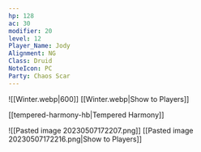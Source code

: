 ```yaml
---
hp: 128
ac: 30
modifier: 20
level: 12
Player_Name: Jody
Alignment: NG
Class: Druid
NoteIcon: PC
Party: Chaos Scar
---
```


![[Winter.webp|600]]
[[Winter.webp|Show to Players]]

[[tempered-harmony-hb|Tempered Harmony]]

![[Pasted image 20230507172207.png]]
[[Pasted image 20230507172216.png|Show to Players]]